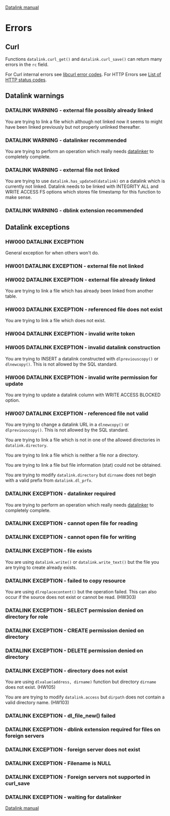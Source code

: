 [Datalink manual](README.md)

Errors
======

Curl
----

Functions `datalink.curl_get()` and `datalink.curl_save()` can return many errors in the `rc` field.

For Curl internal errors see [libcurl error codes](https://curl.se/libcurl/c/libcurl-errors.html).
For HTTP Errors see [List of HTTP status codes](https://en.wikipedia.org/wiki/List_of_HTTP_status_codes).

Datalink warnings
-----------------

### DATALINK WARNING - external file possibly already linked

You are trying to link a file which although not linked now 
it seems to might have been linked previously 
but not properly unlinked thereafter.

### DATALINK WARNING - datalinker recommended

You are trying to perform an operation which really needs [datalinker](dlfm.md)
to completely complete.

### DATALINK WARNING - external file not linked

You are trying to use `datalink.has_updated(datalink)` on a datalink 
which is currently not linked. Datalink needs to be linked with
INTEGRITY ALL and WRITE ACCESS FS options which stores file timestamp
for this function to make sense.

### DATALINK WARNING - dblink extension recommended

Datalink exceptions
-------------------

### HW000 DATALINK EXCEPTION

General exception for when others won't do.

### HW001 DATALINK EXCEPTION - external file not linked

### HW002 DATALINK EXCEPTION - external file already linked

You are trying to link a file which has already been linked from another table.

### HW003 DATALINK EXCEPTION - referenced file does not exist

You are trying to link a file which does not exist.

### HW004 DATALINK EXCEPTION - invalid write token

### HW005 DATALINK EXCEPTION - invalid datalink construction

You are trying to INSERT a datalink constructed with
`dlpreviouscopy()` or `dlnewcopy()`. 
This is not allowed by the SQL standard.

### HW006 DATALINK EXCEPTION - invalid write permission for update

You are trying to update a datalink column with WRITE ACCESS BLOCKED option.

### HW007 DATALINK EXCEPTION - referenced file not valid

You are trying to change a datalink URL in a `dlnewcopy()` or `dlpreviouscopy()`.
This is not allowed by the SQL standard.

You are trying to link a file which is not in one of the allowed directories in `datalink.directory`.

You are trying to link a file which is neither a file nor a directory.

You are trying to link a file but file information (stat) could not be obtained.

You are trying to modify `datalink.directory` but `dirname` does not begin with a valid prefix from `datalink.dl_prfx`.

### DATALINK EXCEPTION - datalinker required

You are trying to perform an operation which really needs [datalinker](dlfm.md)
to completely complete.

### DATALINK EXCEPTION - cannot open file for reading

### DATALINK EXCEPTION - cannot open file for writing

### DATALINK EXCEPTION - file exists

You are using `datalink.write()` or `datalink.write_text()` 
but the file you are trying to create already exists.

### DATALINK EXCEPTION - failed to copy resource

You are using `dlreplacecontent()` but the operation failed. 
This can also occur if the source does not exist or cannot be read. (HW303)

### DATALINK EXCEPTION - SELECT permission denied on directory for role

### DATALINK EXCEPTION - CREATE permission denied on directory

### DATALINK EXCEPTION - DELETE permission denied on directory

### DATALINK EXCEPTION - directory does not exist

You are using `dlvalue(address, dirname)` function 
but directory `dirname` does not exist. (HW105)

You are are trying to modify `datalink.access` 
but `dirpath` does not contain a valid directory name. (HW103)

### DATALINK EXCEPTION - dl_file_new() failed

### DATALINK EXCEPTION - dblink extension required for files on foreign servers

### DATALINK EXCEPTION - foreign server does not exist

### DATALINK EXCEPTION - Filename is NULL

### DATALINK EXCEPTION - Foreign servers not supported in curl_save

### DATALINK EXCEPTION - waiting for datalinker


[Datalink manual](README.md)


